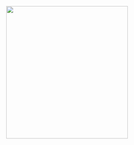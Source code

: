 <p align="center">
<img src="https://mhabibr02.github.io/Page-Web-Development/assets/img/portfolio/webdev-109.png" width="80%" height="30%">
</p>
